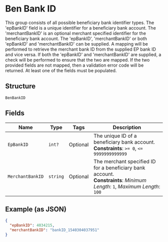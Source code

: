 
# Ben Bank ID

This group consists of all possible beneficiary bank identifier types. The 'epBankID' field is a unique identifier for a beneficiary bank account. The 'merchantBankID' is an optional merchant specified identifier for the beneficiary bank account. The 'epBankID', 'merchantBankID' or both 'epBankID' and 'merchantBankID' can be supplied. A mapping will be performed to retrieve the merchant bank ID from the supplied EP bank ID and vice versa. If both the 'epBankID' and 'merchantBankID' are supplied, a check will be performed to ensure that the two are mapped. If the two provided fields are not mapped, then a validation error code will be returned. At least one of the fields must be populated.

## Structure

`BenBankID`

## Fields

| Name | Type | Tags | Description |
|  --- | --- | --- | --- |
| `EpBankID` | `int?` | Optional | The unique ID of a beneficiary bank account.<br>**Constraints**: `>= 0`, `<= 9999999999999` |
| `MerchantBankID` | `string` | Optional | The merchant specified ID for a beneficiary bank account.<br>**Constraints**: *Minimum Length*: `1`, *Maximum Length*: `100` |

## Example (as JSON)

```json
{
  "epBankID": 4034215,
  "merchantBankID": "bankID_1540304037951"
}
```

